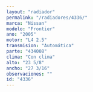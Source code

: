 ```yaml
---
layout: "radiador"
permalink: "/radiadores/4336/"
marca: "Nissan"
modelo: "Frontier"
ano: "2005"
motor: "L4 2.5"
transmision: "Automática"
parte: "434008"
clima: "Con clima"
alto: "23 5/8"
ancho: "27 3/16"
observaciones: ""
id: "4336"
---
```


